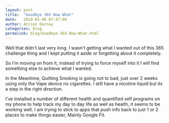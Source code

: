 ```yaml
---
layout: post  
title:  "Goodbye 365 Now What"  
date:   2018-02-08 07:47:00  
author: Atrion Darnay  
categories: blog
permalink: blog/Goodbye-365-Now-What.html  
---
```


  Well that didn't last very long. I wasn't getting what I wanted out of this 365 challenge thing and I kept putting it aside or forgetting about it completely.
  
  So I'm moving on from it, instead of trying to force myself into it I will find something else to achieve what I wanted.
  
  In the Meantime, Quitting Smoking is going not to bad, just over 2 weeks using only the Vape device no cigarettes. I still have a nicotine liquid but its a step in the right direction.
  
  I've installed a number of different health and quantified self programs on my phone to help track my day to day life as well as health, it seems to be working well. I am trying to stick to apps that push info back to just 1 or 2 places to make things easier, Mainly Google Fit.
  
  
